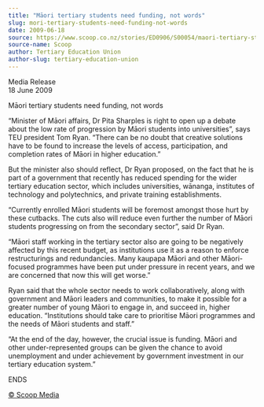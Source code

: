 ```yaml
---
title: "Māori tertiary students need funding, not words"
slug: mori-tertiary-students-need-funding-not-words
date: 2009-06-18
source: https://www.scoop.co.nz/stories/ED0906/S00054/maori-tertiary-students-need-funding-not-words.htm
source-name: Scoop
author: Tertiary Education Union
author-slug: tertiary-education-union
---
```


<p>Media Release<br>18 June 2009</p>

<p>Māori tertiary students
need funding, not words </p>

<p>“Minister of Māori affairs, Dr
Pita Sharples is right to open up a debate about the low
rate of progression by Māori students into universities”,
says TEU president Tom Ryan. “There can be no doubt that
creative solutions have to be found to increase the levels
of access, participation, and completion rates of Māori in
higher education.”</p>

<p>But the minister also should reflect,
Dr Ryan proposed, on the fact that he is part of a
government that recently has reduced spending for the wider
tertiary education sector, which includes universities,
wānanga, institutes of technology and polytechnics, and
private training establishments.</p>

<p>“Currently enrolled
Māori students will be foremost amongst those hurt by these
cutbacks. The cuts also will reduce even further the number
of Māori students progressing on from the secondary
sector”, said Dr Ryan. </p>

<p>“Māori staff working in the
tertiary sector also are going to be negatively affected by
this recent budget, as institutions use it as a reason to
enforce restructurings and redundancies. Many kaupapa Māori
and other Māori-focused programmes have been put under
pressure in recent years, and we are concerned that now this
will get worse.”</p>

<p>Ryan said that the whole sector needs
to work collaboratively, along with government and Māori
leaders and communities, to make it possible for a greater
number of young Māori to engage in, and succeed in, higher
education. “Institutions should take care to prioritise
Māori programmes and the needs of Māori students and
staff.”</p>

<p>“At the end of the day, however, the crucial
issue is funding. Māori and other under-represented groups
can be given the chance to avoid unemployment and under
achievement by government investment in our tertiary
education system.”
</p>

<p>ENDS
</p>

<p>
<a href="http://www.scoop.co.nz/about/terms.html" target="_blank"><span>© Scoop Media</span></a>
         </p>
